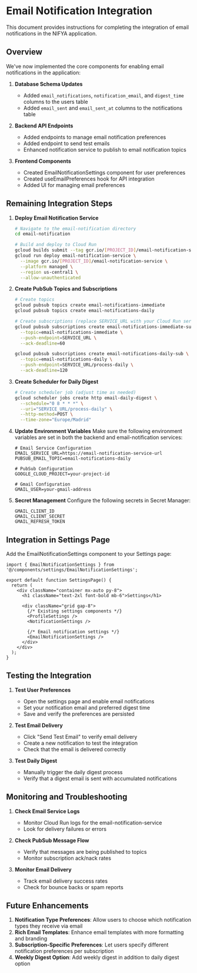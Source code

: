 # Email Notification Integration

This document provides instructions for completing the integration of email notifications in the NIFYA application.

## Overview

We've now implemented the core components for enabling email notifications in the application:

1. **Database Schema Updates**
   - Added `email_notifications`, `notification_email`, and `digest_time` columns to the users table
   - Added `email_sent` and `email_sent_at` columns to the notifications table

2. **Backend API Endpoints**
   - Added endpoints to manage email notification preferences
   - Added endpoint to send test emails
   - Enhanced notification service to publish to email notification topics

3. **Frontend Components**
   - Created EmailNotificationSettings component for user preferences
   - Created useEmailPreferences hook for API integration
   - Added UI for managing email preferences

## Remaining Integration Steps

1. **Deploy Email Notification Service**
   ```bash
   # Navigate to the email-notification directory
   cd email-notification
   
   # Build and deploy to Cloud Run
   gcloud builds submit --tag gcr.io/[PROJECT_ID]/email-notification-service
   gcloud run deploy email-notification-service \
     --image gcr.io/[PROJECT_ID]/email-notification-service \
     --platform managed \
     --region us-central1 \
     --allow-unauthenticated
   ```

2. **Create PubSub Topics and Subscriptions**
   ```bash
   # Create topics
   gcloud pubsub topics create email-notifications-immediate
   gcloud pubsub topics create email-notifications-daily
   
   # Create subscriptions (replace SERVICE_URL with your Cloud Run service URL)
   gcloud pubsub subscriptions create email-notifications-immediate-sub \
     --topic=email-notifications-immediate \
     --push-endpoint=SERVICE_URL \
     --ack-deadline=60
   
   gcloud pubsub subscriptions create email-notifications-daily-sub \
     --topic=email-notifications-daily \
     --push-endpoint=SERVICE_URL/process-daily \
     --ack-deadline=120
   ```

3. **Create Scheduler for Daily Digest**
   ```bash
   # Create scheduler job (adjust time as needed)
   gcloud scheduler jobs create http email-daily-digest \
     --schedule="0 8 * * *" \
     --uri="SERVICE_URL/process-daily" \
     --http-method=POST \
     --time-zone="Europe/Madrid"
   ```

4. **Update Environment Variables**
   Make sure the following environment variables are set in both the backend and email-notification services:

   ```
   # Email Service Configuration
   EMAIL_SERVICE_URL=https://email-notification-service-url
   PUBSUB_EMAIL_TOPIC=email-notifications-daily
   
   # PubSub Configuration
   GOOGLE_CLOUD_PROJECT=your-project-id
   
   # Gmail Configuration
   GMAIL_USER=your-gmail-address
   ```

5. **Secret Management**
   Configure the following secrets in Secret Manager:
   
   ```
   GMAIL_CLIENT_ID
   GMAIL_CLIENT_SECRET
   GMAIL_REFRESH_TOKEN
   ```

## Integration in Settings Page

Add the EmailNotificationSettings component to your Settings page:

```tsx
import { EmailNotificationSettings } from '@/components/settings/EmailNotificationSettings';

export default function SettingsPage() {
  return (
    <div className="container mx-auto py-8">
      <h1 className="text-2xl font-bold mb-6">Settings</h1>
      
      <div className="grid gap-8">
        {/* Existing settings components */}
        <ProfileSettings />
        <NotificationSettings />
        
        {/* Email notification settings */}
        <EmailNotificationSettings />
      </div>
    </div>
  );
}
```

## Testing the Integration

1. **Test User Preferences**
   - Open the settings page and enable email notifications
   - Set your notification email and preferred digest time
   - Save and verify the preferences are persisted

2. **Test Email Delivery**
   - Click "Send Test Email" to verify email delivery
   - Create a new notification to test the integration
   - Check that the email is delivered correctly

3. **Test Daily Digest**
   - Manually trigger the daily digest process
   - Verify that a digest email is sent with accumulated notifications

## Monitoring and Troubleshooting

1. **Check Email Service Logs**
   - Monitor Cloud Run logs for the email-notification-service
   - Look for delivery failures or errors

2. **Check PubSub Message Flow**
   - Verify that messages are being published to topics
   - Monitor subscription ack/nack rates

3. **Monitor Email Delivery**
   - Track email delivery success rates
   - Check for bounce backs or spam reports

## Future Enhancements

1. **Notification Type Preferences**: Allow users to choose which notification types they receive via email
2. **Rich Email Templates**: Enhance email templates with more formatting and branding
3. **Subscription-Specific Preferences**: Let users specify different notification preferences per subscription
4. **Weekly Digest Option**: Add weekly digest in addition to daily digest option